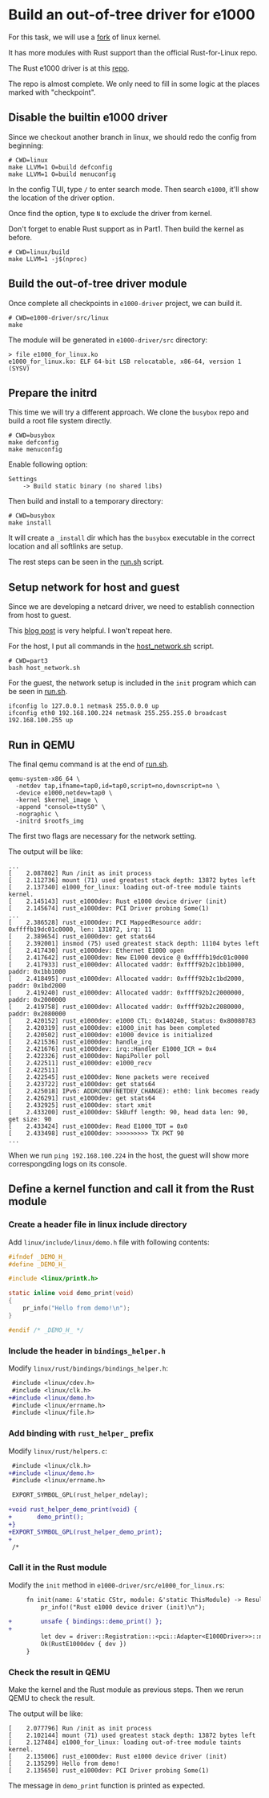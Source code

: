 # Build an out-of-tree driver for e1000

For this task, we will use a [fork](https://github.com/fujita/linux/tree/rust-e1000) of linux kernel.

It has more modules with Rust support than the official Rust-for-Linux repo.

The Rust e1000 driver is at this [repo](https://github.com/yuoo655/e1000-driver).

The repo is almost complete. We only need to fill in some logic at the places marked with "checkpoint".

## Disable the builtin e1000 driver

Since we checkout another branch in linux, we should redo the config from beginning:

```shell
# CWD=linux
make LLVM=1 O=build defconfig
make LLVM=1 O=build menuconfig
```

In the config TUI, type `/` to enter search mode. Then search `e1000`, it'll show the location of the driver option.

Once find the option, type `N` to exclude the driver from kernel.

Don't forget to enable Rust support as in Part1. Then build the kernel as before.

```shell
# CWD=linux/build
make LLVM=1 -j$(nproc)
```

## Build the out-of-tree driver module

Once complete all checkpoints in `e1000-driver` project, we can build it.

```shell
# CWD=e1000-driver/src/linux
make
```

The module will be generated in `e1000-driver/src` directory:

```
> file e1000_for_linux.ko
e1000_for_linux.ko: ELF 64-bit LSB relocatable, x86-64, version 1 (SYSV)
```

## Prepare the initrd

This time we will try a different approach. We clone the `busybox` repo and build a root file system directly.

```shell
# CWD=busybox
make defconfig
make menuconfig
```

Enable following option:
```
Settings
    -> Build static binary (no shared libs)
```

Then build and install to a temporary directory:

```shell
# CWD=busybox
make install
```

It will create a `_install` dir which has the `busybox` executable in the correct location and all softlinks are setup.

The rest steps can be seen in the [run.sh](run.sh) script.

## Setup network for host and guest

Since we are developing a netcard driver, we need to establish connection from host to guest.

This [blog post](https://www.jianshu.com/p/9b68e9ea5849) is very helpful. I won't repeat here.

For the host, I put all commands in the [host_network.sh](host_network.sh) script.

```shell
# CWD=part3
bash host_network.sh
```

For the guest, the network setup is included in the `init` program which can be seen in [run.sh](run.sh).

```shell
ifconfig lo 127.0.0.1 netmask 255.0.0.0 up
ifconfig eth0 192.168.100.224 netmask 255.255.255.0 broadcast 192.168.100.255 up
```

## Run in QEMU

The final qemu command is at the end of [run.sh](run.sh).

```shell
qemu-system-x86_64 \
  -netdev tap,ifname=tap0,id=tap0,script=no,downscript=no \
  -device e1000,netdev=tap0 \
  -kernel $kernel_image \
  -append "console=ttyS0" \
  -nographic \
  -initrd $rootfs_img
```

The first two flags are necessary for the network setting.

The output will be like:

```
...
[    2.087802] Run /init as init process
[    2.112736] mount (71) used greatest stack depth: 13872 bytes left
[    2.137340] e1000_for_linux: loading out-of-tree module taints kernel.
[    2.145143] rust_e1000dev: Rust e1000 device driver (init)
[    2.145674] rust_e1000dev: PCI Driver probing Some(1)
...
[    2.386528] rust_e1000dev: PCI MappedResource addr: 0xffffb19dc01c0000, len: 131072, irq: 11
[    2.389654] rust_e1000dev: get stats64
[    2.392001] insmod (75) used greatest stack depth: 11104 bytes left
[    2.417430] rust_e1000dev: Ethernet E1000 open
[    2.417642] rust_e1000dev: New E1000 device @ 0xffffb19dc01c0000
[    2.417933] rust_e1000dev: Allocated vaddr: 0xffff92b2c1bb1000, paddr: 0x1bb1000
[    2.418495] rust_e1000dev: Allocated vaddr: 0xffff92b2c1bd2000, paddr: 0x1bd2000
[    2.419240] rust_e1000dev: Allocated vaddr: 0xffff92b2c2000000, paddr: 0x2000000
[    2.419758] rust_e1000dev: Allocated vaddr: 0xffff92b2c2080000, paddr: 0x2080000
[    2.420152] rust_e1000dev: e1000 CTL: 0x140240, Status: 0x80080783
[    2.420319] rust_e1000dev: e1000_init has been completed
[    2.420502] rust_e1000dev: e1000 device is initialized
[    2.421536] rust_e1000dev: handle_irq
[    2.421676] rust_e1000dev: irq::Handler E1000_ICR = 0x4
[    2.422326] rust_e1000dev: NapiPoller poll
[    2.422511] rust_e1000dev: e1000_recv
[    2.422511]
[    2.422545] rust_e1000dev: None packets were received
[    2.423722] rust_e1000dev: get stats64
[    2.425018] IPv6: ADDRCONF(NETDEV_CHANGE): eth0: link becomes ready
[    2.426291] rust_e1000dev: get stats64
[    2.432925] rust_e1000dev: start xmit
[    2.433200] rust_e1000dev: SkBuff length: 90, head data len: 90, get size: 90
[    2.433424] rust_e1000dev: Read E1000_TDT = 0x0
[    2.433498] rust_e1000dev: >>>>>>>>> TX PKT 90
...
```

When we run `ping 192.168.100.224` in the host, the guest will show more correspongding logs on its console.

## Define a kernel function and call it from the Rust module

### Create a header file in linux include directory

Add `linux/include/linux/demo.h` file with following contents:

```C
#ifndef _DEMO_H_
#define _DEMO_H_

#include <linux/printk.h>

static inline void demo_print(void)
{
	pr_info("Hello from demo!\n");
}

#endif /* _DEMO_H_ */
```

### Include the header in `bindings_helper.h`

Modify `linux/rust/bindings/bindings_helper.h`:

```diff
 #include <linux/cdev.h>
 #include <linux/clk.h>
+#include <linux/demo.h>
 #include <linux/errname.h>
 #include <linux/file.h>
```

### Add binding with `rust_helper_` prefix

Modify `linux/rust/helpers.c`:

```diff
 #include <linux/clk.h>
+#include <linux/demo.h>
 #include <linux/errname.h>
```

```diff
 EXPORT_SYMBOL_GPL(rust_helper_ndelay);

+void rust_helper_demo_print(void) {
+       demo_print();
+}
+EXPORT_SYMBOL_GPL(rust_helper_demo_print);
+
 /*
```

### Call it in the Rust module

Modify the `init` method in `e1000-driver/src/e1000_for_linux.rs`:

```diff
     fn init(name: &'static CStr, module: &'static ThisModule) -> Result<Self> {
         pr_info!("Rust e1000 device driver (init)\n");

+        unsafe { bindings::demo_print() };
+
         let dev = driver::Registration::<pci::Adapter<E1000Driver>>::new_pinned(name, module)?;
         Ok(RustE1000dev { dev })
     }
```

### Check the result in QEMU

Make the kernel and the Rust module as previous steps. Then we rerun QEMU to check the result.

The output will be like:

```
[    2.077796] Run /init as init process
[    2.102144] mount (71) used greatest stack depth: 13872 bytes left
[    2.127484] e1000_for_linux: loading out-of-tree module taints kernel.
[    2.135006] rust_e1000dev: Rust e1000 device driver (init)
[    2.135299] Hello from demo!
[    2.135650] rust_e1000dev: PCI Driver probing Some(1)
```

The message in `demo_print` function is printed as expected.
